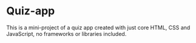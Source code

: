 # Quiz-app
This is a mini-project of a quiz app created with just core HTML, CSS and JavaScript, no frameworks or libraries included.
